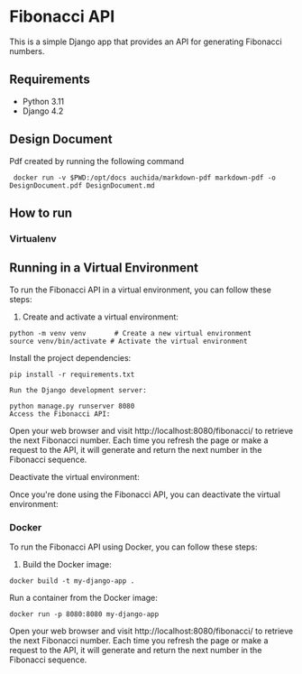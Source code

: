 # Fibonacci API

This is a simple Django app that provides an API for generating Fibonacci numbers.

## Requirements

- Python 3.11
- Django 4.2

## Design Document
Pdf created by running the following command

` docker run -v $PWD:/opt/docs auchida/markdown-pdf markdown-pdf -o DesignDocument.pdf DesignDocument.md` 

## How to run

### Virtualenv

## Running in a Virtual Environment

To run the Fibonacci API in a virtual environment, you can follow these steps:

1. Create and activate a virtual environment:

```shell
python -m venv venv       # Create a new virtual environment
source venv/bin/activate # Activate the virtual environment

```

Install the project dependencies:

```shell
pip install -r requirements.txt

Run the Django development server:
```

```shell
python manage.py runserver 8080
Access the Fibonacci API:
```

Open your web browser and visit http://localhost:8080/fibonacci/ to retrieve the next Fibonacci number. Each time you refresh the page or make a request to the API, it will generate and return the next number in the Fibonacci sequence.

Deactivate the virtual environment:

Once you're done using the Fibonacci API, you can deactivate the virtual environment:

### Docker

To run the Fibonacci API using Docker, you can follow these steps:

1. Build the Docker image:

```shell
docker build -t my-django-app .
```

Run a container from the Docker image:

```shell
docker run -p 8080:8080 my-django-app
```

Open your web browser and visit http://localhost:8080/fibonacci/ to retrieve the next Fibonacci number. Each time you refresh the page or make a request to the API, it will generate and return the next number in the Fibonacci sequence.


